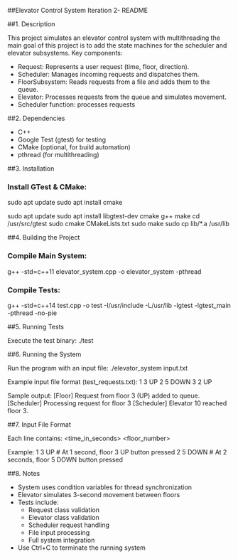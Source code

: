 
##Elevator Control System  Iteration 2- README


##1. Description

This project simulates an elevator control system with multithreading the main goal of this project is to add the state machines for the scheduler and elevator subsystems. Key components:
- Request: Represents a user request (time, floor, direction).
- Scheduler: Manages incoming requests and dispatches them.
- FloorSubsystem: Reads requests from a file and adds them to the queue.
- Elevator: Processes requests from the queue and simulates movement.
- Scheduler function: processes requests


##2. Dependencies

- C++ 
- Google Test (gtest) for testing
- CMake (optional, for build automation)
- pthread (for multithreading)


##3. Installation

### Install GTest & CMake:
sudo apt update
sudo apt install cmake

sudo apt update
sudo apt install libgtest-dev cmake g++ make
cd /usr/src/gtest
sudo cmake CMakeLists.txt
sudo make
sudo cp lib/*.a /usr/lib


##4. Building the Project

### Compile Main System:
g++ -std=c++11 elevator_system.cpp -o elevator_system -pthread

### Compile Tests:
g++ -std=c++14 test.cpp -o test -I/usr/include -L/usr/lib -lgtest -lgtest_main -pthread -no-pie


##5. Running Tests

Execute the test binary:
./test


##6. Running the System

Run the program with an input file:
./elevator_system input.txt

Example input file format (test_requests.txt):
1 3 UP
2 5 DOWN
3 2 UP

Sample output:
[Floor] Request from floor 3 (UP) added to queue.
[Scheduler]  Processing request for floor 3 
[Scheduler] Elevator 10 reached floor 3.


##7. Input File Format

Each line contains:
<time_in_seconds> <floor_number> <direction>

Example:
1 3 UP    # At 1 second, floor 3 UP button pressed
2 5 DOWN  # At 2 seconds, floor 5 DOWN button pressed


##8. Notes

- System uses condition variables for thread synchronization
- Elevator simulates 3-second movement between floors
- Tests include:
  * Request class validation
  * Elevator class validation
  * Scheduler request handling
  * File input processing
  * Full system integration
- Use Ctrl+C to terminate the running system
